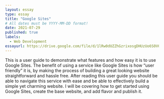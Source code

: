 ```yaml
---
layout: essay
type: essay
title: "Google Sites"
# All dates must be YYYY-MM-DD format!
date: 2021-07-29
published: true
labels:
  - Web Development
essayurl: https://drive.google.com/file/d/1lRw0dUZZhGzrixosgDHUzUo6S0V0t4W1/view?usp=sharing
---
```

This is a user guide to demonstrate what features and how easy it is to use Google Sites. The benefit of using a service like Google Sites is how “user friendly” it is, by making the process of building a great looking website straightforward and hassle free. After reading this user guide you should be able to navigate this service with ease and be able to effectively build a simple yet charming website.  I will be covering how to get started using Google Sites, create the base website, and add flavor and publish it.
